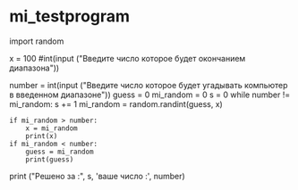 # mi_testprogram
import random

x = 100  #int(input ("Введите число которое будет окончанием диапазона"))

number = int(input ("Введите число которое будет угадывать компьютер в введенном диапазоне"))
guess = 0
mi_random = 0
s = 0
while number != mi_random:
	s += 1
	mi_random = random.randint(guess, x)

	if mi_random > number:
		x = mi_random
		print(x)
	if mi_random < number:
		guess = mi_random
		print(guess)

print ("Решено за :", s, 'ваше число :', number)
